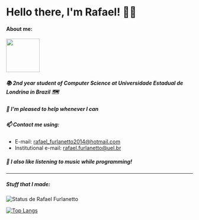 # Hello there, I'm Rafael! 👨‍💻
#### About me:
<img src="https://media.giphy.com/media/naiatn5LxTOsU/giphy.gif" width="90">


##### 📚 2nd year student of Computer Science at Universidade Estadual de Londrina in Brazil 🗺
##### 🙂 I'm pleased to help whenever I can
##### 📫 Contact me using:
* E-mail: rafael_furlanetto2014@hotmail.com
* Institutional e-mail: rafael.furlanetto@uel.br
##### 🎼 I also like listening to music while programming!
---
##### Stuff that I made:

![Status de Rafael Furlanetto](https://github-readme-stats.vercel.app/api?username=RafaelCasamaximo&theme=flag-india&show_icons=true)

[![Top Langs](https://github-readme-stats.vercel.app/api/top-langs/?username=RafaelCasamaximo&theme=flag-india&show_icons=true)](https://github.com/RafaelCasamaximo)
